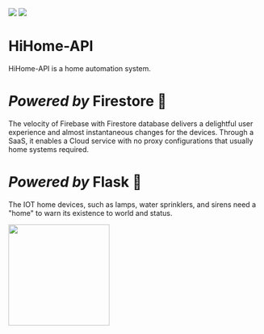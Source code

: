 <img src="https://img.shields.io/badge/Firestore-orange"> <img src="https://img.shields.io/badge/Flask-white">
# HiHome-API
HiHome-API is a home automation system.

# *Powered by* Firestore 🧡
The velocity of Firebase with Firestore database delivers a delightful user experience and almost instantaneous changes for the devices.
Through a SaaS, it enables a Cloud service with no proxy configurations that usually home systems required.

# *Powered by* Flask 🖤
The IOT home devices, such as lamps, water sprinklers, and sirens need a "home" to warn its existence to world and status.

<image src="README/work_in_progress.jpg" width= 200>
